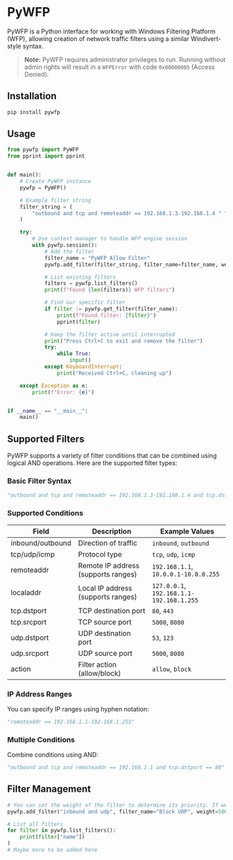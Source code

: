 # PyWFP

PyWFP is a Python interface for working with Windows Filtering Platform (WFP), allowing creation of network traffic filters using a similar Windivert-style syntax.

> **Note:** PyWFP requires administrator privileges to run. Running without admin rights will result in a `WFPError` with code `0x00000005` (Access Denied).

## Installation

```bash
pip install pywfp
```

## Usage

```python
from pywfp import PyWFP
from pprint import pprint


def main():
    # Create PyWFP instance
    pywfp = PyWFP()

    # Example filter string
    filter_string = (
        "outbound and tcp and remoteaddr == 192.168.1.3-192.168.1.4 " "and tcp.dstport == 8123 and action == allow"
    )

    try:
        # Use context manager to handle WFP engine session
        with pywfp.session():
            # Add the filter
            filter_name = "PyWFP Allow Filter"
            pywfp.add_filter(filter_string, filter_name=filter_name, weight=1000)

            # List existing filters
            filters = pywfp.list_filters()
            print(f"Found {len(filters)} WFP filters")

            # Find our specific filter
            if filter := pywfp.get_filter(filter_name):
                print(f"Found filter: {filter}")
                pprint(filter)

            # Keep the filter active until interrupted
            print("Press Ctrl+C to exit and remove the filter")
            try:
                while True:
                    input()
            except KeyboardInterrupt:
                print("Received Ctrl+C, cleaning up")

    except Exception as e:
        print(f"Error: {e}")


if __name__ == "__main__":
    main()
```

## Supported Filters

PyWFP supports a variety of filter conditions that can be combined using logical AND operations. Here are the supported filter types:

### Basic Filter Syntax
```python
"outbound and tcp and remoteaddr == 192.168.1.3-192.168.1.4 and tcp.dstport == 8123 and action == allow"
```

### Supported Conditions
| Field            | Description                                      | Example Values                     |
|------------------|--------------------------------------------------|------------------------------------|
| inbound/outbound | Direction of traffic                            | `inbound`, `outbound`              |
| tcp/udp/icmp     | Protocol type                                   | `tcp`, `udp`, `icmp`               |
| remoteaddr       | Remote IP address (supports ranges)            | `192.168.1.1`, `10.0.0.1-10.0.0.255` |
| localaddr        | Local IP address (supports ranges)             | `127.0.0.1`, `192.168.1.1-192.168.1.255` |
| tcp.dstport      | TCP destination port                            | `80`, `443`                        |
| tcp.srcport      | TCP source port                                 | `5000`, `8080`                     |
| udp.dstport      | UDP destination port                            | `53`, `123`                        |
| udp.srcport      | UDP source port                                 | `5000`, `8080`                     |
| action           | Filter action (allow/block)                     | `allow`, `block`                   |

### IP Address Ranges
You can specify IP ranges using hyphen notation:
```python
"remoteaddr == 192.168.1.1-192.168.1.255"
```

### Multiple Conditions
Combine conditions using AND:
```python
"outbound and tcp and remoteaddr == 192.168.1.1 and tcp.dstport == 80"
```

## Filter Management
```python
# You can set the weight of the filter to determine its priority. If weight is not specified, the highest priority will be given.
pywfp.add_filter("inbound and udp", filter_name="Block UDP", weight=500)

# List all filters
for filter in pywfp.list_filters():
    print(filter["name"])
)
# Maybe more to be added here
```